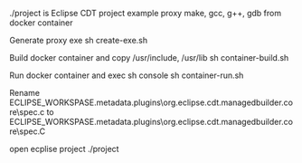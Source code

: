 ./project is Eclipse CDT project example proxy make, gcc, g++, gdb from docker container

Generate proxy exe
sh create-exe.sh

Build docker container and copy /usr/include, /usr/lib
sh container-build.sh

Run docker container and exec sh console
sh container-run.sh

Rename ECLIPSE_WORKSPASE\.metadata\.plugins\org.eclipse.cdt.managedbuilder.core\spec.c to ECLIPSE_WORKSPASE\.metadata\.plugins\org.eclipse.cdt.managedbuilder.core\spec.C

open ecplise project 
./project